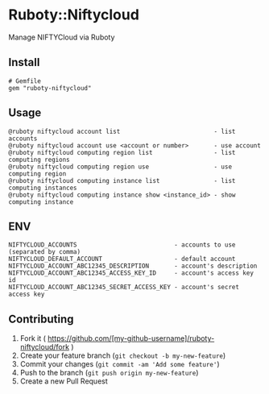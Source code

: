 # Ruboty::Niftycloud

Manage NIFTYCloud via Ruboty

## Install

```
# Gemfile
gem "ruboty-niftycloud"
```

## Usage

```
@ruboty niftycloud account list                          - list accounts
@ruboty niftycloud account use <account or number>       - use account
@ruboty niftycloud computing region list                 - list computing regions
@ruboty niftycloud computing region use                  - use computing region
@ruboty niftycloud computing instance list               - list computing instances
@ruboty niftycloud computing instance show <instance_id> - show computing instance
```

## ENV

```
NIFTYCLOUD_ACCOUNTS                           - accounts to use (separated by comma)
NIFTYCLOUD_DEFAULT_ACCOUNT                    - default account
NIFTYCLOUD_ACCOUNT_ABC12345_DESCRIPTION       - account's description
NIFTYCLOUD_ACCOUNT_ABC12345_ACCESS_KEY_ID     - account's access key id
NIFTYCLOUD_ACCOUNT_ABC12345_SECRET_ACCESS_KEY - account's secret access key
```

## Contributing

1. Fork it ( https://github.com/[my-github-username]/ruboty-niftycloud/fork )
2. Create your feature branch (`git checkout -b my-new-feature`)
3. Commit your changes (`git commit -am 'Add some feature'`)
4. Push to the branch (`git push origin my-new-feature`)
5. Create a new Pull Request
